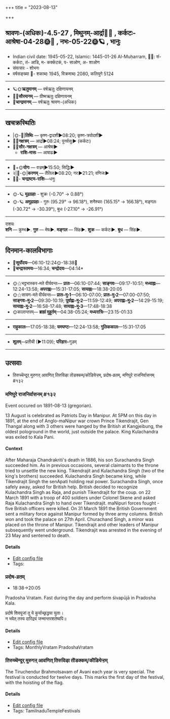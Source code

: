 +++
title = "2023-08-13"

+++
## श्रावणः-(अधिकः)-4.5-27  ,  मिथुनम्-आर्द्रा🌛🌌  ,  कर्कटः-आश्रेषा-04-28🌞🌌  ,  नभः-05-22🌞🪐  ,  भानुः
- Indian civil date: 1945-05-22, Islamic: 1445-01-26 Al-Muḥarram, 🌌🌞: सं- कर्कटः, तं- आडि, म- कर्क्कटकं, प- साओण, अ- शाओण
- संवत्सरः - शोभनः
- वर्षसङ्ख्या 🌛- शकाब्दः 1945, विक्रमाब्दः 2080, कलियुगे 5124
___________________
- 🪐🌞**ऋतुमानम्** — वर्षऋतुः दक्षिणायनम्
- 🌌🌞**सौरमानम्** — ग्रीष्मऋतुः दक्षिणायनम्
- 🌛**चान्द्रमानम्** — वर्षऋतुः श्रावणः-(अधिकः)
___________________


## खचक्रस्थितिः
- |🌞-🌛|**तिथिः** — कृष्ण-द्वादशी►08:20; कृष्ण-त्रयोदशी►  
- 🌌🌛**नक्षत्रम्** — आर्द्रा►08:24; पुनर्वसुः► (कर्कटः)  
- 🌌🌞**सौर-नक्षत्रम्** — आश्रेषा►  
  - **राशि-मासः** — आषाढः► 
___________________
- 🌛+🌞**योगः** — वज्रम्►15:50; सिद्धिः►  
- २|🌛-🌞|**करणम्** — तैतिलः►08:20; गरः►21:21; वणिजः►  
- 🌌🌛- **चन्द्राष्टम-राशिः**—धनुः  
___________________
- 🌞-🪐 **मूढग्रहाः** - शुक्रः (-0.70° → 0.88°)
- 🌞-🪐 **अमूढग्रहाः** - गुरुः (95.29° → 96.18°), शनैश्चरः (165.15° → 166.18°), मङ्गलः (-30.72° → -30.39°), बुधः (-27.10° → -26.91°)
___________________
राशयः  
**शनि** — कुम्भः►. **गुरु** — मेषः►. **मङ्गल** — सिंहः►. **शुक्र** — कर्कटः►. **बुध** — सिंहः►. 
___________________


## दिनमान-कालविभागाः
- 🌅**सूर्योदयः**—06:10-12:24🌞️-18:38🌇  
- 🌛**चन्द्रास्तमयः**—16:34; **चन्द्रोदयः**—04:14*  
___________________
- 🌞⚝भट्टभास्कर-मते वीर्यवन्तः— **प्रातः**—06:10-07:44; **साङ्गवः**—09:17-10:51; **मध्याह्नः**—12:24-13:58; **अपराह्णः**—15:31-17:05; **सायाह्नः**—18:38-20:05  
- 🌞⚝सायण-मते वीर्यवन्तः— **प्रातः-मु॰1**—06:10-07:00; **प्रातः-मु॰2**—07:00-07:50; **साङ्गवः-मु॰2**—09:30-10:19; **पूर्वाह्णः-मु॰2**—11:59-12:49; **अपराह्णः-मु॰2**—14:29-15:19; **सायाह्नः-मु॰2**—16:58-17:48; **सायाह्नः-मु॰3**—17:48-18:38  
- 🌞कालान्तरम्— **ब्राह्मं मुहूर्तम्**—04:38-05:24; **मध्यरात्रिः**—23:15-01:33  
___________________
- **राहुकालः**—17:05-18:38; **यमघण्टः**—12:24-13:58; **गुलिककालः**—15:31-17:05  
___________________
- **शूलम्**—प्रतीची (►11:09); **परिहारः**–गुडम्  
___________________

## उत्सवाः
- तिरुच्चॆन्दूर् मुरुगऩ् आवणित् तिरुविऴा तॊडक्कम्/कॊडियेऱ्ऱम्, प्रदोष-व्रतम्, मणिपुरे राजनिर्वासनम् #१३२
### मणिपुरे राजनिर्वासनम् #१३२

Event occured on 1891-08-13 (gregorian). 

13 August is celebrated as Patriots Day in Manipur. At 5PM on this day in 1891, at the end of Anglo-maNipur war crown Prince Tikendrajit, Gen Thangal along with 3 others were hanged by the British at Kangjeibung, the oldest pologround in the world, just outside the palace. King Kulachandra was exiled to Kala Pani.

#### Context
After Maharaja Chandrakriti's death in 1886, his son Surachandra Singh succeeded him. As in previous occasions, several claimants to the throne tried to unsettle the new king. Tikendrajit and Kulachandra Singh (two of the king's brothers) succeeded. Kulachandra Singh became king, while Tikendrajit Singh the senApati holding real power. Surachandra Singh, once safely away, asked for British help. British decided to recognize Kulachandra Singh as Raja, and punish Tikendrajit for the coup. on 22 March 1891 with a troop of 400 soldiers under Colonel Skene and asked Raja Kulachandra Singh to hand over Tikendrajit. maNipuri forces fought - five British officers were killed. On 31 March 1891 the British Government sent a military force against Manipur formed by three army columns. British won and took the palace on 27th April. Churachand Singh, a minor was placed on the throne of Manipur. Tikendrajit and other leaders of Manipur subsequently went underground. Tikendrajit was arrested in the evening of 23 May and sentened to death.

#### Details
- [Edit config file](https://github.com/jyotisham/adyatithi/blob/master/mahApuruSha/xatra-later/gregorian/day/08/13/maNipure_rAja-nirvAsanam.toml)
- Tags: 


### प्रदोष-व्रतम्
- 18:38→20:05



Pradosha Vratam. Fast during the day and perform śivapūjā in Pradosha Kala.

प्रदोषे  शिवपूजां  तु  ये  कुर्याच्छ्रद्धया  युताः।  
न  भवेत्  तस्य  दारिद्र्यं  जन्मान्तरशतेष्वपि॥



#### Details
- [Edit config file](https://github.com/jyotisham/adyatithi/blob/master/time_focus/monthly/pradoSha/description_only/pradOSa-vratam.toml)
- Tags: MonthlyVratam PradoshaVratam


### तिरुच्चॆन्दूर् मुरुगऩ् आवणित् तिरुविऴा तॊडक्कम्/कॊडियेऱ्ऱम्



The Tiruchendur Brahmotsavam of Avani each year is very special. The festival is conducted for twelve days. This marks the first day of the festival, with the hoisting of the flag.

#### Details
- [Edit config file](https://github.com/jyotisham/adyatithi/blob/master/temples/Tamil/relative_event/tiruccendUr_AvaNit_tiruvizhA_nir2aivu/offset__-11/tiruccendUr_murugan2_AvaNit_tiruvizhA_toDakkam_or_koDiyEr2r2am.toml)
- Tags: TamilnaduTempleFestivals


